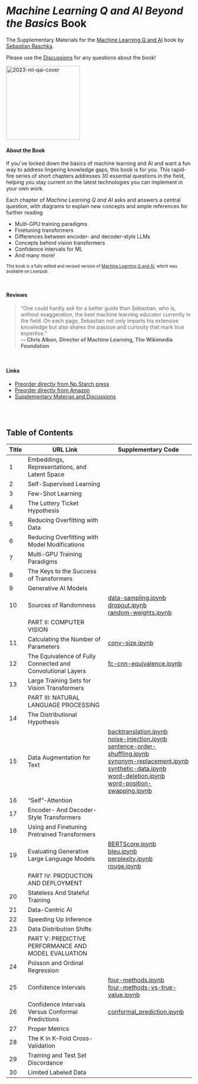 # *Machine Learning Q and AI Beyond the Basics* Book



The Supplementary Materials for the [Machine Learning Q and AI](https://nostarch.com/machine-learning-q-and-ai) book by [Sebastian Raschka](http://sebastianraschka.com).

Please use the [Discussions](https://github.com/rasbt/ml-q-and-ai/discussions) for any questions about the book!

<img src="img/cover.jpg" alt="2023-ml-qai-cover" width="200">

<br>

#### About the Book

If you’ve locked down the basics of machine learning and AI and want a fun way to address lingering knowledge gaps, this book is for you. This rapid-fire series of short chapters addresses 30 essential questions in the field, helping you stay current on the latest technologies you can implement in your own work.

Each chapter of *Machine Learning Q and AI* asks and answers a central question, with diagrams to explain new concepts and ample references for further reading

- Multi-GPU training paradigms
- Finetuning transformers
- Differences between encoder- and decoder-style LLMs
- Concepts behind vision transformers
- Confidence intervals for ML
- And many more!

<p style="font-size: 0.8em;">
This book is a fully edited and revised version of <a href="https://leanpub.com/machine-learning-q-and-ai">Machine Learning Q and AI</a>, which was available on Leanpub.
</p>

<br>

#### Reviews

> “One could hardly ask for a better guide than Sebastian, who is, without exaggeration, the best machine learning educator currently in the field. On each page, Sebastian not only imparts his extensive knowledge but also shares the passion and curiosity that mark true expertise.”<br>
**-- Chris Albon, Director of Machine Learning, The Wikimedia Foundation**

<br>

#### Links

- [Preorder directly from No Starch press](https://nostarch.com/machine-learning-q-and-ai)
- [Preorder directly from Amazon](https://www.amazon.com/Machine-Learning-AI-Essential-Questions/dp/1718503768)
- [Supplementary Materias and Discussions](https://github.com/rasbt/MachineLearning-QandAI-book)

<br>
<br>

## Table of Contents

| Title | URL Link | Supplementary Code |
|---------|-------|----------|
| 1 | Embeddings, Representations, and Latent Space | |
| 2 | Self-Supervised Learning | |
| 3 | Few-Shot Learning | |
| 4 | The Lottery Ticket Hypothesis | |
| 5 | Reducing Overfitting with Data | |
| 6 | Reducing Overfitting with Model Modifications | |
| 7 | Multi-GPU Training Paradigms | |
| 8 | The Keys to the Success of Transformers | |
| 9 | Generative AI Models | |
| 10 | Sources of Randomness | [data-sampling.ipynb](https://github.com/rasbt/MachineLearning-QandAI-book/blob/main/supplementary/q10-random-sources/data-sampling.ipynb) <br> [dropout.ipynb](https://github.com/rasbt/MachineLearning-QandAI-book/blob/main/supplementary/q10-random-sources/dropout.ipynb) <br>  [random-weights.ipynb](https://github.com/rasbt/MachineLearning-QandAI-book/blob/main/supplementary/q10-random-sources/random-weights.ipynb)|
|| PART II: COMPUTER VISION | |
| 11 | Calculating the Number of Parameters | [conv-size.ipynb](https://github.com/rasbt/MachineLearning-QandAI-book/blob/main/supplementary/q11-conv-size/q11-conv-size.ipynb)|
| 12 | The Equivalence of Fully Connected and Convolutional Layers | [fc-cnn-equivalence.ipynb](https://github.com/rasbt/MachineLearning-QandAI-book/blob/main/supplementary/q12-fc-cnn-equivalence/q12-fc-cnn-equivalence.ipynb)|
| 13 | Large Training Sets for Vision Transformers | |
|| PART III: NATURAL LANGUAGE PROCESSING | |
| 14 | The Distributional Hypothesis | |
| 15 | Data Augmentation for Text | [backtranslation.ipynb](https://github.com/rasbt/MachineLearning-QandAI-book/blob/main/supplementary/q15-text-augment/backtranslation.ipynb) <br> [noise-injection.ipynb](https://github.com/rasbt/MachineLearning-QandAI-book/blob/main/supplementary/q15-text-augment/noise-injection.ipynb) <br> [sentence-order-shuffling.ipynb](https://github.com/rasbt/MachineLearning-QandAI-book/blob/main/supplementary/q15-text-augment/sentence-order-shuffling.ipynb) <br> [synonym-replacement.ipynb](https://github.com/rasbt/MachineLearning-QandAI-book/blob/main/supplementary/q15-text-augment/synonym-replacement.ipynb) <br> [synthetic-data.ipynb](https://github.com/rasbt/MachineLearning-QandAI-book/blob/main/supplementary/q15-text-augment/synthetic-data.ipynb) <br> [word-deletion.ipynb](https://github.com/rasbt/MachineLearning-QandAI-book/blob/main/supplementary/q15-text-augment/word-deletion.ipynb) <br> [word-position-swapping.ipynb](https://github.com/rasbt/MachineLearning-QandAI-book/blob/main/supplementary/q15-text-augment/word-position-swapping.ipynb)|
| 16 | “Self”-Attention | |
| 17 | Encoder- And Decoder-Style Transformers | |
| 18 | Using and Finetuning Pretrained Transformers | |
| 19 | Evaluating Generative Large Language Models | [BERTScore.ipynb](https://github.com/rasbt/MachineLearning-QandAI-book/blob/main/supplementary/q19-evaluation-llms/BERTScore.ipynb) <br> [bleu.ipynb](https://github.com/rasbt/MachineLearning-QandAI-book/blob/main/supplementary/q19-evaluation-llms/bleu.ipynb) <br> [perplexity.ipynb](https://github.com/rasbt/MachineLearning-QandAI-book/blob/main/supplementary/q19-evaluation-llms/perplexity.ipynb) <br> [rouge.ipynb](https://github.com/rasbt/MachineLearning-QandAI-book/blob/main/supplementary/q19-evaluation-llms/rouge.ipynb) |
|| PART IV: PRODUCTION AND DEPLOYMENT | |
| 20 | Stateless And Stateful Training | |
| 21 | Data-Centric AI | |
| 22 | Speeding Up Inference | |
| 23 | Data Distribution Shifts | |
| | PART V: PREDICTIVE PERFORMANCE AND MODEL EVALUATION | |
| 24 | Poisson and Ordinal Regression | |
| 25 | Confidence Intervals | [four-methods.ipynb](https://github.com/rasbt/MachineLearning-QandAI-book/blob/main/supplementary/q25_confidence-intervals/1_four-methods.ipynb) <br> [four-methods-vs-true-value.ipynb](https://github.com/rasbt/MachineLearning-QandAI-book/blob/main/supplementary/q25_confidence-intervals/2_four-methods-vs-true-value.ipynb)|
| 26 | Confidence Intervals Versus Conformal Predictions | [conformal_prediction.ipynb](https://github.com/rasbt/MachineLearning-QandAI-book/blob/main/supplementary/q26_conformal-prediction/conformal_prediction.ipynb) |
| 27 | Proper Metrics | |
| 28 | The K in K-Fold Cross-Validation | |
| 29 | Training and Test Set Discordance | |
| 30 | Limited Labeled Data | |

